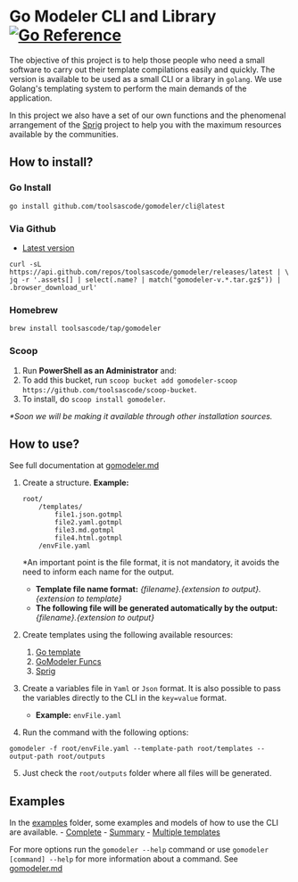 # Go Modeler CLI and Library [![Go Reference](https://pkg.go.dev/badge/github.com/toolsascode/gomodeler.svg)](https://pkg.go.dev/github.com/toolsascode/gomodeler)

The objective of this project is to help those people who need a small software to carry out their template compilations easily and quickly. The version is available to be used as a small CLI or a library in `golang`. We use Golang's templating system to perform the main demands of the application.

In this project we also have a set of our own functions and the phenomenal arrangement of the [Sprig](https://masterminds.github.io/sprig/) project to help you with the maximum resources available by the communities.


## How to install?

### Go Install

```shell
go install github.com/toolsascode/gomodeler/cli@latest
```

### Via Github

- [Latest version](https://github.com/toolsascode/gomodeler/releases/latest)

```shell
curl -sL https://api.github.com/repos/toolsascode/gomodeler/releases/latest | \
jq -r '.assets[] | select(.name? | match("gomodeler-v.*.tar.gz$")) | .browser_download_url'
```

### Homebrew

```shell
brew install toolsascode/tap/gomodeler
```

### Scoop

1. Run **PowerShell as an Administrator** and:
2. To add this bucket, run `scoop bucket add gomodeler-scoop https://github.com/toolsascode/scoop-bucket`.
3. To install, do `scoop install gomodeler`.

_*Soon we will be making it available through other installation sources._

## How to use?

See full documentation at [gomodeler.md](./docs/gomodeler.md)

1. Create a structure.
    **Example:**

    ```shell
    root/
        /templates/
            file1.json.gotmpl
            file2.yaml.gotmpl
            file3.md.gotmpl
            file4.html.gotmpl
        /envFile.yaml

    ```

    *An important point is the file format, it is not mandatory, it avoids the need to inform each name for the output.

    - **Template file name format:** _{filename}.{extension to output}.{extension to template}_
    - **The following file will be generated automatically by the output:** _{filename}.{extension to output}_ 

2. Create templates using the following available resources:
    1. [Go template](https://pkg.go.dev/text/template#hdr-Actions)
    2. [GoModeler Funcs](./docs/functions.md)
    3. [Sprig](https://masterminds.github.io/sprig/)

3. Create a variables file in `Yaml` or `Json` format. It is also possible to pass the variables directly to the CLI in the `key=value` format.
    - **Example:** `envFile.yaml`
4. Run the command with the following options:

```shell
gomodeler -f root/envFile.yaml --template-path root/templates --output-path root/outputs
```

5. Just check the `root/outputs` folder where all files will be generated.

## Examples

In the [examples](./examples/) folder, some examples and models of how to use the CLI are available.
    - [Complete](./examples/complete/)
    - [Summary](./examples/summary/)
    - [Multiple templates](./examples/multiple-templates/)

For more options run the `gomodeler --help` command or use `gomodeler [command] --help` for more information about a command. See [gomodeler.md](./docs/gomodeler.md)